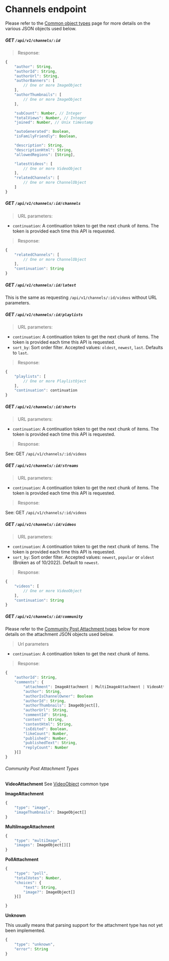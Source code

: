 # Channels endpoint

Please refer to the [Common object types](./common_types.md) page for more
details on the various JSON objects used below.


##### GET `/api/v1/channels/:id`

> Response:

```javascript
{
	"author": String,
	"authorId": String,
	"authorUrl": String,
	"authorBanners": [
		// One or more ImageObject
	],
	"authorThumbnails": [
		// One or more ImageObject
	],

	"subCount": Number, // Integer
	"totalViews": Number, // Integer
	"joined": Number, // Unix timestamp

    "autoGenerated": Boolean,
    "isFamilyFriendly": Boolean,

    "description": String,
    "descriptionHtml": String,
	"allowedRegions": [String],

	"latestVideos": [
		// One or more VideoObject
	],
	"relatedChannels": [
		// One or more ChannelObject
	]
}
```


##### GET `/api/v1/channels/:id/channels`

> URL parameters:

* `continuation`: A continuation token to get the next chunk of items. The token is provided each time this API is requested.

> Response:

```javascript
{
	"relatedChannels": [
		// One or more ChannelObject
	],
	"continuation": String
}
```


##### GET `/api/v1/channels/:id/latest`

This is the same as requesting `/api/v1/channels/:id/videos` without URL parameters.


##### GET `/api/v1/channels/:id/playlists`

> URL parameters:

* `continuation`: A continuation token to get the next chunk of items. The token is provided each time this API is requested.
* `sort_by`: Sort order filter. Accepted values: `oldest`, `newest`, `last`. Defaults to `last`.

> Response:

```javascript
{
	"playlists": [
		// One or more PlaylistOject
	],
	"continuation": continuation
}
```


##### GET `/api/v1/channels/:id/shorts`

> URL parameters:

* `continuation`: A continuation token to get the next chunk of items. The token is provided each time this API is requested.

> Response:

See: GET `/api/v1/channels/:id/videos`


##### GET `/api/v1/channels/:id/streams`

> URL parameters:

* `continuation`: A continuation token to get the next chunk of items. The token is provided each time this API is requested.

> Response:

See: GET `/api/v1/channels/:id/videos`


##### GET `/api/v1/channels/:id/videos`

> URL parameters:

* `continuation`: A continuation token to get the next chunk of items. The token is provided each time this API is requested.
* `sort_by`: Sort order filter. Accepted values: `newest`, `popular` or `oldest` (Broken as of 10/2022). Default to `newest`.

> Response:

```javascript
{
	"videos": [
		// One or more VideoObject
	],
	"continuation": String
}
```

##### GET `/api/v1/channels/:id/community`

Please refer to the [Community Post Attachment types](#community-post-attachment-types) below for more details on the attachment JSON objects used below.

> Url parameters

* `continuation`: A continuation token to get the next chunk of items.

> Response:

```javascript
{
	"authorId": String,
	"comments": {
		"attachment": ImageAttachment | MultiImageAttachment | VideoAttachment | PollAttachment
		"author": String,
		"authorIsChannelOwner": Boolean
		"authorId": String,
		"authorThumbnails": ImageObject[],
		"authorUrl": String,
		"commentId": String,
		"content": String,
		"contentHtml": String,
		"isEdited": Boolean,
		"likeCount": Number,
		"published": Number,
		"publishedText": String,
		"replyCount": Number
	}[]
}
```
###### Community Post Attachment Types
__VideoAttachment__ 
See [VideoObject](./common_types.md#videoobject) common type

__ImageAttachment__

```javascript
{
    "type": "image",
    "imageThumbnails": ImageObject[]
}
```

__MultiImageAttachment__

```javascript
{
    "type": "multiImage",
    "images": ImageObject[][]
}
```

__PollAttachment__

```javascript
{
	"type": "poll",
	"totalVotes": Number,
	"choices": {
		"text": String,
		"image?": ImageObject[]
	}[]

}
```

__Unknown__

This usually means that parsing support for the attachment type has not yet been implemented.

```javascript
{
    "type": "unknown",
    "error": String
}
```
